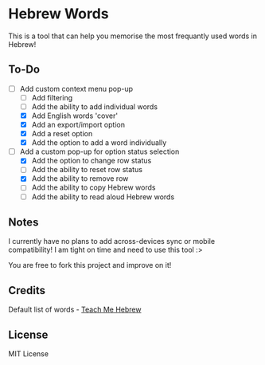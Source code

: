 # Hebrew Words

This is a tool that can help you memorise the most frequantly used words in Hebrew!

## To-Do

- [ ] Add custom context menu pop-up
    - [ ] Add filtering
    - [ ] Add the ability to add individual words
    - [x] Add English words 'cover'
    - [x] Add an export/import option
    - [x] Add a reset option
    - [x] Add the option to add a word individually
- [ ] Add a custom pop-up for option status selection
    - [x] Add the option to change row status
    - [ ] Add the ability to reset row status
    - [x] Add the ability to remove row
    - [ ] Add the ability to copy Hebrew words
    - [ ] Add the ability to read aloud Hebrew words

## Notes

I currently have no plans to add across-devices sync or mobile compatibility! I am tight on time and need to use this tool :>

You are free to fork this project and improve on it!

## Credits

Default list of words - [Teach Me Hebrew](https://www.teachmehebrew.com/hebrew-frequency-list.html)

## License

MIT License
